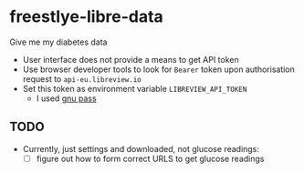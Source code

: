 # freestlye-libre-data
Give me my diabetes data

* User interface does not provide a means to get API token
* Use browser developer tools to look for `Bearer` token upon authorisation request to `api-eu.libreview.io`
* Set this token as environment variable `LIBREVIEW_API_TOKEN`
	* I used [gnu pass](https://www.passwordstore.org/)

## TODO
* Currently, just settings and downloaded, not glucose readings:
	- [ ] figure out how to form correct URLS to get glucose readings
